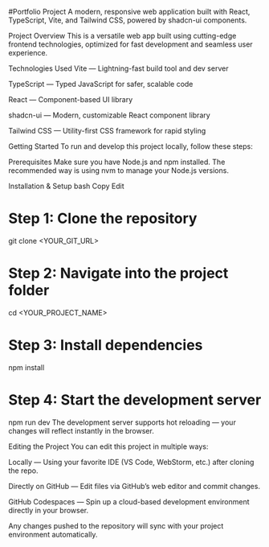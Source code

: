 #Portfolio Project
A modern, responsive web application built with React, TypeScript, Vite, and Tailwind CSS, powered by shadcn-ui components.

Project Overview
This is a versatile web app built using cutting-edge frontend technologies, optimized for fast development and seamless user experience.

Technologies Used
Vite — Lightning-fast build tool and dev server

TypeScript — Typed JavaScript for safer, scalable code

React — Component-based UI library

shadcn-ui — Modern, customizable React component library

Tailwind CSS — Utility-first CSS framework for rapid styling

Getting Started
To run and develop this project locally, follow these steps:

Prerequisites
Make sure you have Node.js and npm installed. The recommended way is using nvm to manage your Node.js versions.

Installation & Setup
bash
Copy
Edit
# Step 1: Clone the repository
git clone <YOUR_GIT_URL>

# Step 2: Navigate into the project folder
cd <YOUR_PROJECT_NAME>

# Step 3: Install dependencies
npm install

# Step 4: Start the development server
npm run dev
The development server supports hot reloading — your changes will reflect instantly in the browser.

Editing the Project
You can edit this project in multiple ways:

Locally — Using your favorite IDE (VS Code, WebStorm, etc.) after cloning the repo.

Directly on GitHub — Edit files via GitHub’s web editor and commit changes.

GitHub Codespaces — Spin up a cloud-based development environment directly in your browser.

Any changes pushed to the repository will sync with your project environment automatically.

